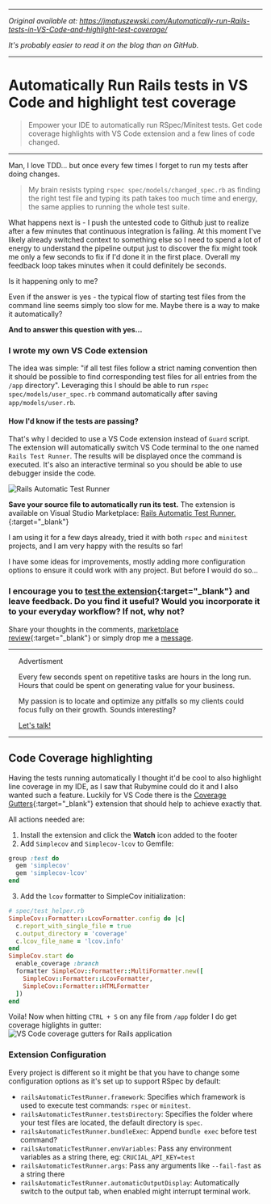 ***
*Original available at: https://jmatuszewski.com/Automatically-run-Rails-tests-in-VS-Code-and-highlight-test-coverage/*

*It's probably easier to read it on the blog than on GitHub.*
***

# Automatically Run Rails tests in VS Code and highlight test coverage

> Empower your IDE to automatically run RSpec/Minitest tests. Get code coverage highlights with VS Code extension and a few lines of code changed.

***

Man, I love TDD... but once every few times I forget to run my tests after doing changes.

> My brain resists typing `rspec spec/models/changed_spec.rb` as finding the right test file and typing its path takes too much time and energy, the same applies to running the whole test suite.


What happens next is - I push the untested code to Github just to realize after a few minutes that continuous integration is failing. At this moment I've likely already switched context to something else so I need to spend a lot of energy to understand the pipeline output just to discover the fix might took me only a few seconds to fix if I'd done it in the first place. Overall my feedback loop takes minutes when it could definitely be seconds.

Is it happening only to me?

Even if the answer is yes - the typical flow of starting test files from the command line seems simply too slow for me. Maybe there is a way to make it automatically?

**And to answer this question with yes...**

### I wrote my own VS Code extension

The idea was simple: "if all test files follow a strict naming convention then it should be possible to find corresponding test files for all entries from the `/app` directory". Leveraging this I should be able to run `rspec spec/models/user_spec.rb` command automatically after saving `app/models/user.rb`.

#### How I'd know if the tests are passing?
That's why I decided to use a VS Code extension instead of `Guard` script. The extension will automatically switch VS Code terminal to the one named `Rails Test Runner`. The results will be displayed once the command is executed. It's also an interactive terminal so you should be able to use debugger inside the code.

![Rails Automatic Test Runner](/images/VS-Code-Rails-Automatic-Test-Runner.gif)

**Save your source file to automatically run its test.** The extension is available on Visual Studio Marketplace: [Rails Automatic Test Runner.](https://marketplace.visualstudio.com/items?itemName=jmatuszewski.rails-automatic-test-runner){:target="_blank"}

I am using it for a few days already, tried it with both `rspec` and `minitest` projects, and I am very happy with the results so far!

I have some ideas for improvements, mostly adding more configuration options to ensure it could work with any project. But before I would do so...

### I encourage you to [test the extension](https://marketplace.visualstudio.com/items?itemName=jmatuszewski.rails-automatic-test-runner){:target="_blank"} and leave feedback. Do you find it useful? Would you incorporate it to your everyday workflow? If not, why not?
Share your thoughts in the comments, [marketplace review](https://marketplace.visualstudio.com/items?itemName=jmatuszewski.rails-automatic-test-runner&ssr=false#review-details){:target="_blank"} or simply drop me a [message](mailto:matuszewski.jan@hotmail.com).

***

<div class="" markdown="1" style="margin-left: 15pt;margin-right: 15pt;">
<p class="text-grey font-small">Advertisment</p>
Every few seconds spent on repetitive tasks are hours in the long run. Hours that could be spent on generating value for your business.

My passion is to locate and optimize any pitfalls so my clients could focus fully on their growth. Sounds interesting?

<p class="centered">
<a href="/contact" class="button button-red centered">Let's talk!</a>
</p>
</div>

***

## Code Coverage highlighting
Having the tests running automatically I thought it'd be cool to also highlight line coverage in my IDE, as I saw that Rubymine could do it and I also wanted such a feature. Luckily for VS Code there is the [Coverage Gutters](https://marketplace.visualstudio.com/items?itemName=ryanluker.vscode-coverage-gutters){:target="_blank"} extension that should help to achieve exactly that.

All actions needed are:
1. Install the extension and click the **Watch** icon added to the footer
2. Add `Simplecov` and `Simplecov-lcov` to Gemfile:
```ruby
group :test do
  gem 'simplecov'
  gem 'simplecov-lcov'
end
```

3. Add the `lcov` formatter to SimpleCov initialization:
```ruby
# spec/test_helper.rb
SimpleCov::Formatter::LcovFormatter.config do |c|
  c.report_with_single_file = true
  c.output_directory = 'coverage'
  c.lcov_file_name = 'lcov.info'
end
SimpleCov.start do
  enable_coverage :branch
  formatter SimpleCov::Formatter::MultiFormatter.new([
    SimpleCov::Formatter::LcovFormatter,
    SimpleCov::Formatter::HTMLFormatter
  ])
end
```

Voila! Now when hitting `CTRL + S` on any file from `/app` folder I do get coverage higlights in gutter:
![VS Code coverage gutters for Rails application](/images/VS-Code-coverage-gutters-for-rails-application.png)

### Extension Configuration
Every project is different so it might be that you have to change some configuration options as it's set up to support RSpec by default:
-   `railsAutomaticTestRunner.framework`: Specifies which framework is used to execute test commands: `rspec` or `minitest`.
-   `railsAutomaticTestRunner.testsDirectory`: Specifies the folder where your test files are located, the default directory is `spec`.
-   `railsAutomaticTestRunner.bundleExec`: Append `bundle exec` before test command?
-   `railsAutomaticTestRunner.envVariables`: Pass any environment variables as a string there, eg: `CRUCIAL_API_KEY=test`
-   `railsAutomaticTestRunner.args`: Pass any arguments like `--fail-fast` as a string there
-   `railsAutomaticTestRunner.automaticOutputDisplay`: Automatically switch to the output tab, when enabled might interrupt terminal work.
